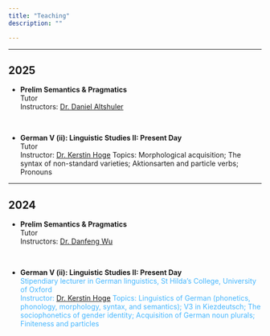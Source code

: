 ```yaml
---
title: "Teaching"
description: ""

---
```


---

## 2025

* **Prelim Semantics & Pragmatics** <br>
    Tutor <br>
    Instructors: [Dr. Daniel Altshuler](https://www.ling-phil.ox.ac.uk/people/daniel-altshuler)

<br>

* **German V (ii): Linguistic Studies II: Present Day** <br>
    Tutor <br>
    Instructor: [Dr. Kerstin Hoge](https://www.ling-phil.ox.ac.uk/people/kerstin-hoge)
    Topics: Morphological acquisition; The syntax of non-standard varieties; Aktionsarten and particle verbs; Pronouns

---
## 2024

* **Prelim Semantics & Pragmatics** <br>
    Tutor <br>
    Instructors: [Dr. Danfeng Wu](https://www.ling-phil.ox.ac.uk/people/danfeng-wu)

<br>

* **German V (ii): Linguistic Studies II: Present Day** <br>
    <span style="color: #45b6fe;">Stipendiary lecturer in German linguistics, St Hilda’s College, University of Oxford <br>
    Instructor: [Dr. Kerstin Hoge](https://www.ling-phil.ox.ac.uk/people/kerstin-hoge)
    Topics: Linguistics of German (phonetics, phonology, morphology, syntax, and semantics); V3 in Kiezdeutsch; The sociophonetics of gender identity; Acquisition of German noun plurals; Finiteness and particles 

<br>



